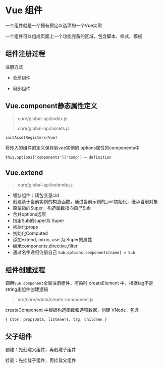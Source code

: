 # Vue 组件

一个组件就是一个拥有预定以选项的一个Vue实例

一个组件可以组成页面上一个功能完备的区域，包含脚本、样式、模板

## 组件注册过程

注册方式

- 全局组件

- 局部组件

## Vue.component静态属性定义

> core/global-api/index.js
>
> core/global-api/assets.js

```
initAssetRegisters(Vue)
```

将传入的组件的定义保存到vue实例的 options属性的components中

```
this.options['components']['comp'] = definition
```

## Vue.extend

> core/global-api/extends.js

- 缓存组件：闭包变量cid
- 创建基于当前实例的构造函数，通过当前示例的_init初始化，继承当前对象
- 原型指向Super，构造函数指向自己Sub
- 合并options选项
- 指定Sub的super为 Super
- 初始化props
- 初始化Computed
- 添加extend, mixin, use 为 Super的属性
- 继承components,directive,filter
- 通过名字递归注册自己 `Sub.options.components[name] = Sub`

## 组件创建过程

调用`Vue.component`全局注册组件，渲染时 createElement 中，根据tag不是string走组件创建逻辑

>  src/core/vdom/create-component.js

createComponent 中根据构造函数和选项数据，创建 VNode，包含

```
{ Ctor, propsData, listeners, tag, children }
```

## 父子组件

创建：先创建父组件，再创建子组件

挂载：先挂载子组件，再挂载父组件